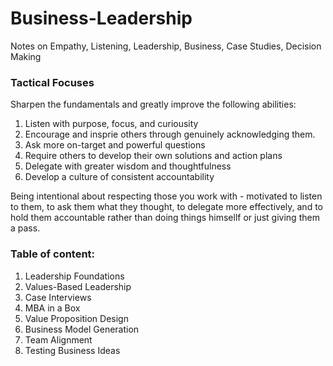 # Business-Leadership
Notes on Empathy, Listening, Leadership, Business, Case Studies, Decision Making


### Tactical Focuses
Sharpen the fundamentals and greatly improve the following abilities:
1. Listen with purpose, focus, and curiousity
2. Encourage and insprie others through genuinely acknowledging them.
3. Ask more on-target and powerful questions
4. Require others to develop their own solutions and action plans
5. Delegate with greater wisdom and thoughtfulness
6. Develop a culture of consistent accountability

Being intentional about respecting those you work with - motivated to listen to them, to ask them what they thought, to delegate more effectively, and to hold them accountable rather than doing things himsellf or just giving them a pass.

### Table of content:
1. Leadership Foundations
2. Values-Based Leadership
3. Case Interviews
4. MBA in a Box
5. Value Proposition Design
6. Business Model Generation
7. Team Alignment
8. Testing Business Ideas
